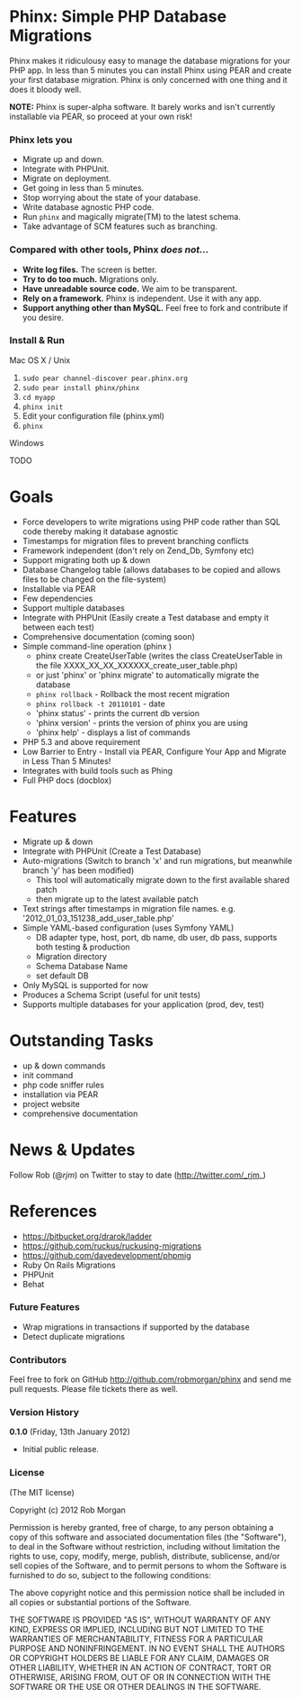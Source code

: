 # Phinx: Simple PHP Database Migrations

Phinx makes it ridiculousy easy to manage the database migrations for your PHP app. In less than 5 minutes you can install Phinx using PEAR and create your first database migration. Phinx is only concerned with one thing and it does it bloody well.

**NOTE:** Phinx is super-alpha software. It barely works and isn't currently installable via PEAR, so proceed at your own risk!

### Phinx lets you

* Migrate up and down.
* Integrate with PHPUnit.
* Migrate on deployment.
* Get going in less than 5 minutes.
* Stop worrying about the state of your database.
* Write database agnostic PHP code.
* Run `phinx` and magically migrate(TM) to the latest schema.
* Take advantage of SCM features such as branching.

### Compared with other tools, Phinx _does not…_

* **Write log files.** The screen is better.
* **Try to do too much.** Migrations only.
* **Have unreadable source code.** We aim to be transparent.
* **Rely on a framework.** Phinx is independent. Use it with any app.
* **Support anything other than MySQL.** Feel free to fork and contribute if you desire.

### Install & Run

Mac OS X / Unix

1. `sudo pear channel-discover pear.phinx.org`
1. `sudo pear install phinx/phinx`
1. `cd myapp`
1. `phinx init`
1. Edit your configuration file (phinx.yml)
1. `phinx`

Windows

TODO

Goals
=====

 * Force developers to write migrations using PHP code rather than SQL code thereby making it database agnostic
 * Timestamps for migration files to prevent branching conflicts
 * Framework independent (don't rely on Zend_Db, Symfony etc)
 * Support migrating both up & down
 * Database Changelog table (allows databases to be copied and allows files to be changed on the file-system)
 * Installable via PEAR
 * Few dependencies
 * Support multiple databases
 * Integrate with PHPUnit (Easily create a Test database and empty it between each test)
 * Comprehensive documentation (coming soon)
 * Simple command-line operation (phinx )
     - phinx create CreateUserTable (writes the class CreateUserTable in the file XXXX_XX_XX_XXXXXX_create_user_table.php)
    - or just 'phinx' or 'phinx migrate' to automatically migrate the database
    - `phinx rollback` - Rollback the most recent migration
    - `phinx rollback -t 20110101` - date
    - 'phinx status' - prints the current db version
    - 'phinx version' - prints the version of phinx you are using
    - 'phinx help' - displays a list of commands
 * PHP 5.3 and above requirement
 * Low Barrier to Entry - Install via PEAR, Configure Your App and Migrate in Less Than 5 Minutes!
 * Integrates with build tools such as Phing
 * Full PHP docs (docblox)

Features
========

 * Migrate up & down
 * Integrate with PHPUnit (Create a Test Database)
 * Auto-migrations (Switch to branch 'x' and run migrations, but meanwhile branch 'y' has been modified)
     - This tool will automatically migrate down to the first available shared patch
    - then migrate up to the latest available patch
 * Text strings after timestamps in migration file names. e.g. '2012_01_03_151238_add_user_table.php'
 * Simple YAML-based configuration (uses Symfony YAML)
     - DB adapter type, host, port, db name, db user, db pass, supports both testing & production
    - Migration directory
    - Schema Database Name
    - set default DB
 * Only MySQL is supported for now
 * Produces a Schema Script (useful for unit tests)
 * Supports multiple databases for your application (prod, dev, test)
 
Outstanding Tasks
=================

 * up & down commands
 * init command
 * php code sniffer rules
 * installation via PEAR
 * project website
 * comprehensive documentation
 
News & Updates
==============

Follow Rob (@_rjm_) on Twitter to stay to date (http://twitter.com/_rjm_)

References
==========
  * https://bitbucket.org/drarok/ladder
  * https://github.com/ruckus/ruckusing-migrations
  * https://github.com/davedevelopment/phpmig
  * Ruby On Rails Migrations
  * PHPUnit
  * Behat
  
### Future Features

 * Wrap migrations in transactions if supported by the database
 * Detect duplicate migrations

### Contributors

Feel free to fork on GitHub http://github.com/robmorgan/phinx and send me pull requests. Please file tickets there as well.

### Version History

**0.1.0** (Friday, 13th January 2012)

* Initial public release.
  
### License

(The MIT license)

Copyright (c) 2012 Rob Morgan

Permission is hereby granted, free of charge, to any person obtaining a copy of this software and associated documentation files (the "Software"), to deal in the Software without restriction, including without limitation the rights to use, copy, modify, merge, publish, distribute, sublicense, and/or sell copies of the Software, and to permit persons to whom the Software is furnished to do so, subject to the following conditions:

The above copyright notice and this permission notice shall be included in all copies or substantial portions of the Software.

THE SOFTWARE IS PROVIDED "AS IS", WITHOUT WARRANTY OF ANY KIND, EXPRESS OR IMPLIED, INCLUDING BUT NOT LIMITED TO THE WARRANTIES OF MERCHANTABILITY, FITNESS FOR A PARTICULAR PURPOSE AND NONINFRINGEMENT. IN NO EVENT SHALL THE AUTHORS OR COPYRIGHT HOLDERS BE LIABLE FOR ANY CLAIM, DAMAGES OR OTHER LIABILITY, WHETHER IN AN ACTION OF CONTRACT, TORT OR OTHERWISE, ARISING FROM, OUT OF OR IN CONNECTION WITH THE SOFTWARE OR THE USE OR OTHER DEALINGS IN THE SOFTWARE.